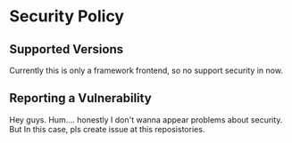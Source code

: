 # Security Policy

## Supported Versions

Currently this is only a framework frontend, so no support security in now.

## Reporting a Vulnerability

Hey guys. Hum.... honestly I don't wanna appear problems about security. But In this case, pls create issue at this reposistories.

